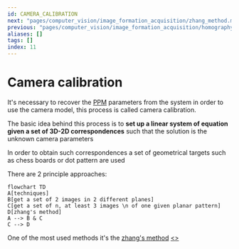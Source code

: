 ```yaml
---
id: CAMERA_CALIBRATION
next: "pages/computer_vision/image_formation_acquisition/zhang_method.md"
previous: "pages/computer_vision/image_formation_acquisition/homography.md"
aliases: []
tags: []
index: 11
---
```


# Camera calibration

It's necessary to recover the [PPM](pages/computer_vision/image_formation_acquisition/perspective_projection_matrix.md) parameters from the system in order to use the camera model, this process is called camera calibration.

The basic idea behind this process is to **set up a linear system of equation given a set of 3D-2D correspondences** such that the solution is the unknown camera parameters

In order to obtain such correspondences a set of geometrical targets such as chess boards or dot pattern are used

There are 2 principle approaches:

```mermaid
flowchart TD
A[techniques]
B[get a set of 2 images in 2 different planes]
C[get a set of n, at least 3 images \n of one given planar pattern]
D[zhang's method]
A --> B & C
C --> D
```

One of the most used methods it's the [zhang's method](pages/computer_vision/image_formation_acquisition/zhang_method.md)
[<](pages/computer_vision/image_formation_acquisition/homography.md)[>](pages/computer_vision/image_formation_acquisition/zhang_method.md)
